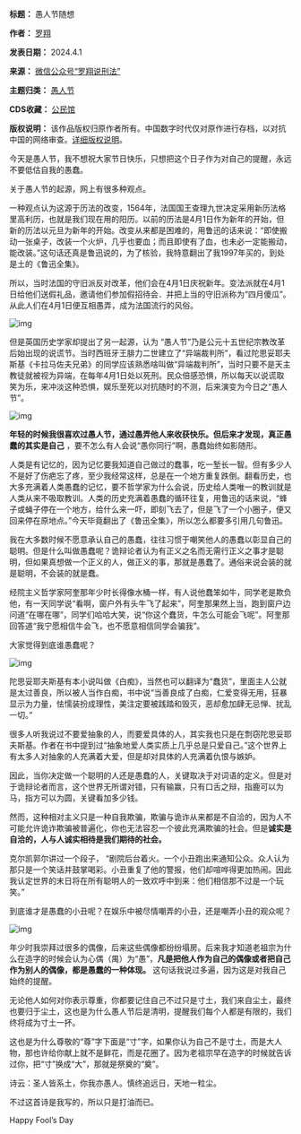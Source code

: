

**标题：** 愚人节随想  

**作者：** [罗翔](https://chinadigitaltimes.net/space/罗翔说刑法)  

**发表日期：** 2024.4.1  

**来源：** [微信公众号“罗翔说刑法”](https://web.archive.org/web/https://mp.weixin.qq.com/s/peSYPvT8yyb-YbQC53tBAQ)  

**主题归类：** [愚人节](https://chinadigitaltimes.net/space/愚人节)  

**CDS收藏：** [公民馆](https://chinadigitaltimes.net/space/%E5%85%AC%E6%B0%91%E9%A6%86)  

**版权说明：** 该作品版权归原作者所有。中国数字时代仅对原作进行存档，以对抗中国的网络审查。[详细版权说明](https://chinadigitaltimes.net/chinese/copyright)。


今天是愚人节，我不想祝大家节日快乐，只想把这个日子作为对自己的提醒，永远不要低估自我的愚蠢。


关于愚人节的起源，网上有很多种观点。


一种观点认为这源于历法的改变，1564年，法国国王查理九世决定采用新历法格里高利历，也就是我们现在用的阳历。以前的历法是4月1日作为新年的开始，但新的历法以元旦为新年的开始。改变从来都是困难的，用鲁迅的话来说：“即使搬动一张桌子，改装一个火炉，几乎也要血；而且即使有了血，也未必一定能搬动，能改装。”这句话还真是鲁迅说的，为了核验，我特意翻出了我1997年买的，到处是土的《鲁迅全集》。


所以，当时法国的守旧派反对改革，他们会在4月1日庆祝新年。变法派就在4月1日给他们送假礼品，邀请他们参加假招待会．并把上当的守旧派称为“四月傻瓜”。从此人们在4月1日便互相愚弄，成为法国流行的风俗。


![img](https://chinadigitaltimes.net/chinese/files/2024/04/post-706412-660ac3b8c0485.)


但是英国历史学家却提出了另一起源，认为 “愚人节”乃是公元十五世纪宗教改革后始出现的说谎节。当时西班牙王腓力二世建立了“异端裁判所”，看过陀思妥耶夫斯基《卡拉马佐夫兄弟》的同学应该熟悉啥叫做“异端裁判所”，当时只要不是天主教徒就被视为异端，在每年4月1日处以死刑。民众倍感恐惧，所以每天以说谎取笑为乐，来冲淡这种恐惧，娱乐至死以对抗随时的不测，后来演变为今日之“愚人节”。


![img](https://chinadigitaltimes.net/chinese/files/2024/04/post-706412-660ac3b8d90fa.)


**年轻的时候我很喜欢过愚人节，通过愚弄他人来收获快乐。但后来才发现，真正愚蠢的其实是自己** ，要不怎么有人会说“愚你同行”啊，愚蠢始终如影随形。


人类是有记忆的，因为记忆要我知道自己做过的蠢事，吃一堑长一智。但有多少人不是好了伤疤忘了疼，至少我经常这样，总是在一个地方重复跌倒。翻看历史，也大多充满着人类愚蠢的记忆，要不哲学家为什么会说，历史给人类唯一的教训就是人类从来不吸取教训。人类的历史充满着愚蠢的循环往复，用鲁迅的话来说，“蜂子或蝇子停在一个地方，给什么来一吓，即刻飞去了，但是飞了一个小圈子，便又回来停在原地点。”今天毕竟翻出了《鲁迅全集》，所以怎么都要多引用几句鲁迅。


我在大多数时候不愿意承认自己的愚蠢，往往习惯于嘲笑他人的愚蠢以彰显自己的聪明。但是什么叫做愚蠢呢？诡辩论者认为有正义之名而无需行正义之事才是聪明，但如果真想做一个正义的人，做正义的事，那就是愚蠢了。通俗来说会装的就是聪明，不会装的就是蠢。


经院主义哲学家阿奎那年少时长得像水桶一样，有人说他蠢笨如牛，同学老是欺负他，有一天同学说“看啊，窗户外有头牛飞了起来”，阿奎那果然上当，跑到窗户边问道“在哪在哪”，同学们哈哈大笑，说“你这个蠢货，牛怎么可能会飞呢”。阿奎那回答道“我宁愿相信牛会飞，也不愿意相信同学会骗我”。


大家觉得到底谁愚蠢呢？


![img](https://chinadigitaltimes.net/chinese/files/2024/04/post-706412-660ac3b90ae44.png)


陀思妥耶夫斯基有本小说叫做《白痴》，当然也可以翻译为“蠢货”，里面主人公就是太过善良，所以被人当作白痴，书中说“当善良成了白痴，仁爱变得无用，狂暴显示为力量，怯懦装扮成理性，美注定要被践踏和毁灭，恶却愈加肆无忌惮、扰乱一切。”


很多人听我说过不要爱抽象的人，而要爱具体的人，其实我也只是在剽窃陀思妥耶夫斯基。作者在书中提到过“抽象地爱人类实质上几乎总是只爱自己。”这个世界上有太多人对抽象的人充满着大爱，但是却对具体的人充满着仇恨与嫉妒。


因此，当你决定做一个聪明的人还是愚蠢的人，关键取决于对词语的定义。但是对于诡辩论者而言，这个世界无所谓对错，只有输赢，只有口舌之辩，指鹿可以为马，指方可以为圆，关键看加多少钱。


然而，这种相对主义只是一种自我欺骗，欺骗与诡诈从来都是不自洽的，因为人不可能允许诡诈欺骗被普遍化，你也无法容忍一个彼此充满欺骗的社会。但是**诚实是自洽的，人与人诚实相待是我们期待的社会。** 


克尔凯郭尔讲过一个段子， “剧院后台着火。一个小丑跑出来通知公众。众人认为那只是一个笑话并鼓掌喝彩。小丑重复了他的警报，他们却喧哗得更加热闹。因此我认定世界的末日将在所有聪明人的一致欢呼中到来：他们相信那不过是一个玩笑。”


到底谁才是愚蠢的小丑呢？在娱乐中被尽情嘲弄的小丑，还是嘲弄小丑的观众呢？


![img](https://chinadigitaltimes.net/chinese/files/2024/04/post-706412-660ac3b92220c.)


年少时我崇拜过很多的偶像，后来这些偶像都纷纷塌房。后来我才知道老祖宗为什么在造字的时候会认为心偶（禺）为“愚”，**凡是把他人作为自己的偶像或者把自己作为别人的偶像，都是愚蠢的一种体现。** 这句话我说过多遍，因为这是对我自己始终的提醒。


无论他人如何对你表示尊重，你都要记住自己不过只是寸土，我们来自尘土，最终也要归于尘土，这也是为什么愚人节后是清明，提醒我们每个人都是有限的，我们终将成为寸土一抔。


这也是为什么尊敬的“尊”字下面是“寸”字，如果你认为自己不是寸土，而是大人物，那也许给你献上就不是鲜花，而是花圈了。因为老祖宗早在造字的时候就告诉过你，把“寸”换成“大”，那就是祭奠的“奠”。


诗云：圣人皆系土，你我亦愚人。慎终追远日，天地一粒尘。


不过这首诗是我写的，所以只是打油而已。


Happy Fool’s Day

